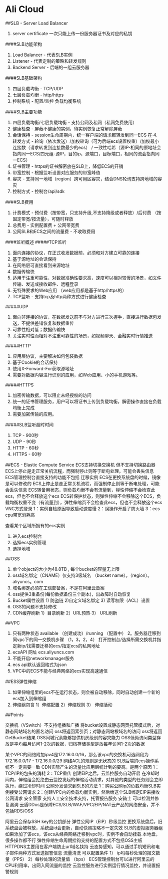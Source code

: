 # Ali Cloud

##SLB - Server Load Balancer 

1. server certificate 一次只能上传一份服务器证书及对应的私钥

####SLB功能架构
1. Load Balancer - 代表SLB实例
2. Listener - 代表定制的策略和转发规则
3. Backend Server - 后端的一组云服务器

####SLB基础架构
1. 四层负载均衡 - TCP/UDP
2. 七层负载均衡 - http/https
3. 控制系统 - 配置/监控 负载均衡系统

####SLB主要功能
1. 四层负载均衡/七层负载均衡 - 支持公网及私网（私网免费使用）
2. 健康检查 - 屏蔽不健康的实例，待实例恢复正常解除屏蔽
3. 会话保持 - session生命周期内，统一客户端的请求都转发到同一ECS
在·4. 转发方式 - 轮询（依次发送）/加权轮询（可为后端ecs设置权重）/加权最小连接数（请求转发到连接数最少的ecs） / 一致性哈希（源IP-相同的原地址会指向同一ECS/四元组-源IP，目的ip，源端口，目标端口，相同的流会指向同一ECS）
5. 证书管理 - https的证书解密放在SLB上，降低ECS的开销
6. 带宽控制 - 根据监听设置对应服务的带宽峰值
7. 容灾 - 支持同一地域（region）跨可用区容灾，结合DNS轮询支持跨地域的容灾
8. 控制方式 - 控制台/api/sdk

####SLB费用
1. 计费模式 - 预付费（按带宽，只支持升级,不支持降级或者释放）/后付费 （按固定带宽/按流量），可随时释放
2. 总费用 - 实例配置费 + 公网带宽费
3. 公网SLB和ECS之间的流量费 - 不收取费用

####监听概述
#####TCP监听
1. 面向连接的协议，在正式收发数据前，必须和对方建立可靠的连接
2. 基于源地址的会话保持
3. 在网络层可直接看到来源地址
4. 数据传输快
5. 适用于注重可靠性，对数据准确性要求高，速度可以相对较慢的场景，如文件传输、发送或接收邮件、远程登录
6. 无特殊要求的Web应用 （web应用都是基于http/https的）
7. TCP监听 - 支持tcp及http两种方式进行健康检查

#####UDP
1. 面向非连接的协议，在数据发送前不与对方进行三次握手，直接进行数据包发送，不提供差错恢复和数据重传 
2. 可靠性相对低；数据传输快
3. 关注实时性而相对不注重可靠性的场景，如视频聊天、金融实时行情推送

#####HTTP
1. 应用层协议，主要解决如何包装数据
2. 基于Cookie的会话保持
3. 使用X-Forward-For获取源地址
4. 需要对数据内容进行识别的应用，如Web应用、小的手机游戏等。

#####HTTPS
1. 加密传输数据，可以阻止未经授权的访问
2. 统一的证书管理服务，用户可以将证书上传到负载均衡，解密操作直接在负载均衡上完成
3. 需要加密传输的应用。

#####SLB监听超时时间
1. TCP - 900秒
2. UDP - 90秒
3. HTTP - 60秒
4. HTTPS - 60秒


##ECS - Elastic Compute Service 
ECS支持切换交换机 但不支持切换路由器
ECS上停止是走正常关机流程，而强制停止则等于断电处理，可能会丢失信息
ECS管理控制台直接支持的功能不包括 迁移实例
ECS在更换系统盘的时候，镜像是可以修改的
ECS上停止是走正常关机流程，而强制停止则等于断电处理，可能会丢失信息
ECS转备用状态，则负载均衡不会有流量到，弹性伸缩不会检查此ecs，但也不会释放这个ecs
ECS转保护状态，则弹性伸缩不会移除这个ECS，负载均衡权重不变（有流量到），弹性伸缩页不会检查此ecs，但也不会释放这个ecs
VNC方式登录 1：实例自检原因导致启动速度慢 2：误操作开启了防火墙 3：ecs cpu带宽消耗高

查看某个区域所拥有的ecs实例
1. 进入ecs控制台
2. 选择ecs实例管理
3. 选择地域


##OSS

1. 单个object的大小为48.8TB , 每个bucket的容量无上限
2. oss域名绑定（CNAME）仅支持3级域名 （bucket name）。（region）。aliyuncs。com
3. 域名绑定必须在工信部备案，不是在阿里云备案
4. oss提供3重备份(每份数据备份三个副本)，出故障时自动恢复
5. Bucket属性设置 1) 防盗链 2)自定义域名绑定 3) 读写权限（ACL）设置
6. OSS的问题不支持修改
7. CDN缓存刷新 1）目录刷新 2）URL预热 3） URL刷新


##VPC
1. 只有两种状态 available （创建成功）/running （配置中）
2。服务器迁移到同vpc下的同一交换机步骤 （1，3，2，4）  打开控制台/选择所需交换机并指定新ip/找需要迁移的ecs/指定ecs的私网地址
3. ecsAPI 网址 ecs.aliyuncs.com
4. 不能开启networkmanager服务
5. ecs api默认返回格式为json
6. VPC中的ECS不能与经典网络的ecs实现高速通信

##ESS弹性伸缩
1. 如果伸缩组里的ecs不在运行状态，则会被自动移除，同时自动创建一个新的ecs加入到伸缩组
2. 伸缩组包含 1）伸缩配置 2）伸缩规则 3） 伸缩活动



##Points

交换机（VSwitch）不支持组播和广播
将bucket设置成静态网页托管模式后，对静态网站域名的匿名访问 oss将返回索引页；对静态网站根域名的访问 oss将返回GetBucket结果
OSS同城冗余能够提供机房级别的容灾能力
OSS低频访问类型存放是平均每月访问1-2次的数据，归档存储类型是放每年访问1-2次的数据

某个VPC的网络附加ipv4是172.16.0.0/16，那么该vpc的交换机可选网段为172.16.0.0/17 - 172.16.0.0/29
网络ACL的规则是无状态的
SLB后端的ecs操作系统不一定需要一致
CDN实际产生的流量比应用层统计到的要高。是两个原因 1： TCP/IP的包头的消耗 2：TCP重传
创建EIP之后，云监控服务自动开启
在冷却时间内，伸缩组会拒绝由云监控发起的伸缩活动请求，对其他的类型的任务则会立即执行，绕过冷却时间
公网分发请求到SLB的方法 1：购买公网ip的负载均衡SLB实例接受公网请求 2：创建VPC内的负载均衡实例，然后给这个SLB绑定EIP来接收公网请求
安全管家 支持人工安全技术支持，托管报告服务
安骑士 可以检测并修复漏洞
云盾DDos是保障ECS/SLB/WAF/VPC/EIP/NAT云产品的网络安全，并不包括RDS/OSS

阿里云会保存SSH key的公钥部分
弹性公网IP（EIP）秒级监控
更换系统盘后，旧系统盘会被释放，系统盘id会更新，自动快照策略不一定失效
SLB的虚拟服务器组如果添加了该ecs，该ecs从经典网络迁移到vpc时，实例不会自动挂载
本地盘，很多操作都不行
弹性伸缩生命周期挂钩支持的配置方式不包括OSS主板 
HTTPDNS主要用在客户端防止url域名挟持
云态势感知，可以通过手机短讯和电子邮件两种方式发送报警信息
流量清洗 可以配置条件 1） ip吗每秒处理的报文数量（PPS） 2）每秒处理的流量值 （bps） 
ECS管理控制台可以进行阿里云的CPU利用率，出网入网流量的监控
云监控服务进行实例运行情况监控，并设置报警规则


